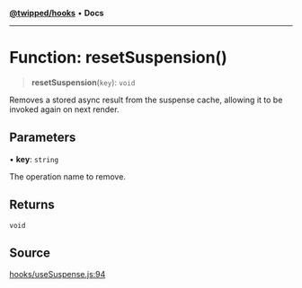 [**@twipped/hooks**](../../README.md) • **Docs**

***

# Function: resetSuspension()

> **resetSuspension**(`key`): `void`

Removes a stored async result from the suspense cache, allowing
it to be invoked again on next render.

## Parameters

• **key**: `string`

The operation name to remove.

## Returns

`void`

## Source

[hooks/useSuspense.js:94](https://github.com/Twipped/hooks/blob/main/hooks/useSuspense.js#L94)
